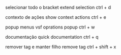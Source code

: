 selecionar todo o bracket
extend selection
ctrl + d

contexto de ações
show context actions
ctrl + e

popup menus
vsf oprations popup
ctrl + w

documentação
quick documentation
ctrl + q 

remover tag e manter filho
remove tag
ctrl + shift + x